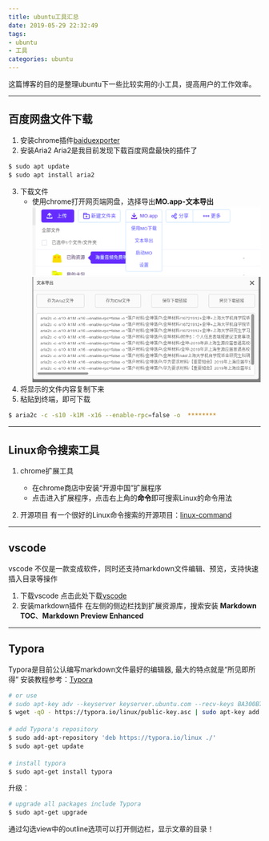 ```yaml
---
title: ubuntu工具汇总
date: 2019-05-29 22:32:49
tags: 
- ubuntu
- 工具
categories: ubuntu
---
```

这篇博客的目的是整理ubuntu下一些比较实用的小工具，提高用户的工作效率。
</nbsp>
</nbsp>

---
## 百度网盘文件下载
1. 安装chrome插件[baiduexporter](https://chrome.google.com/webstore/search/BaiduExporter?hl=en-US) 
2. 安装Aria2
Aria2是我目前发现下载百度网盘最快的插件了
```bash
$ sudo apt update 
$ sudo apt install aria2
```
3. 下载文件
    - 使用chrome打开网页端网盘，选择导出**MO.app-文本导出**
    ![](ubuntu下的工具汇总/1.png) 
    ![](ubuntu下的工具汇总/baidu2.png) 
4. 将显示的文件内容复制下来
5. 粘贴到终端，即可下载
```bash
$ aria2c -c -s10 -k1M -x16 --enable-rpc=false -o  ********
```
<nbsp>
<nbsp>

---
## Linux命令搜索工具
1. chrome扩展工具
    - 在chrome商店中安装“开源中国”扩展程序
    - 点击进入扩展程序，点击右上角的**命令**即可搜索Linux的命令用法
    
2. 开源项目
有一个很好的Linux命令搜索的开源项目：[linux-command](https://github.com/jaywcjlove/linux-command) 

---
## vscode
vscode 不仅是一款变成软件，同时还支持markdown文件编辑、预览，支持快速插入目录等操作
1. 下载vscode
点击此处下载[vscode](https://code.visualstudio.com/)
2. 安装markdown插件
在左侧的侧边栏找到扩展资源库，搜索安装 **Markdown TOC**、**Markdown Preview Enhanced**

---
## Typora
Typora是目前公认编写markdown文件最好的编辑器, 最大的特点就是“所见即所得”
安装教程参考：[Typora](https://support.typora.io/Typora-on-Linux/)

```bash
# or use
# sudo apt-key adv --keyserver keyserver.ubuntu.com --recv-keys BA300B7755AFCFAE
$ wget -qO - https://typora.io/linux/public-key.asc | sudo apt-key add -

# add Typora's repository
$ sudo add-apt-repository 'deb https://typora.io/linux ./'
$ sudo apt-get update

# install typora
$ sudo apt-get install typora
```

升级：
```bash
# upgrade all packages include Typora
$ sudo apt-get upgrade
```

通过勾选view中的outline选项可以打开侧边栏，显示文章的目录！